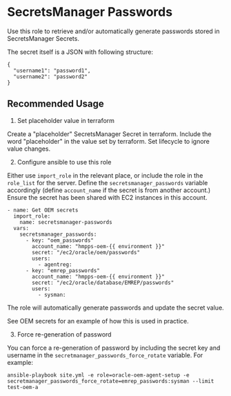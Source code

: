# SecretsManager Passwords

Use this role to retrieve and/or automatically generate passwords stored in SecretsManager Secrets.

The secret itself is a JSON with following structure:

```
{
  "username1": "password1",
  "username2": "password2"
}
```

## Recommended Usage

1. Set placeholder value in terraform

Create a "placeholder" SecretsManager Secret in terraform.
Include the word "placeholder" in the value set by terraform.
Set lifecycle to ignore value changes.

2. Configure ansible to use this role

Either use `import_role` in the relevant place, or include the
role in the `role_list` for the server.  Define the `secretsmanager_passwords`
variable accordingly (define `account_name` if the secret is from another
account.)
Ensure the secret has been shared with EC2 instances in this account.

```
- name: Get OEM secrets
  import_role:
    name: secretsmanager-passwords
  vars:
    secretsmanager_passwords:
      - key: "oem_passwords"
        account_name: "hmpps-oem-{{ environment }}"
        secret: "/ec2/oracle/oem/passwords"
        users:
          - agentreg:
      - key: "emrep_passwords"
        account_name: "hmpps-oem-{{ environment }}"
        secret: "/ec2/oracle/database/EMREP/passwords"
        users:
          - sysman:
```

The role will automatically generate passwords and update the
secret value.

See OEM secrets for an example of how this is used in practice.

3. Force re-generation of password

You can force a re-generation of password by including the secret key and username
in the `secretmanager_passwords_force_rotate` variable.  For example:

```
ansible-playbook site.yml -e role=oracle-oem-agent-setup -e secretmanager_passwords_force_rotate=emrep_passwords:sysman --limit test-oem-a
```
